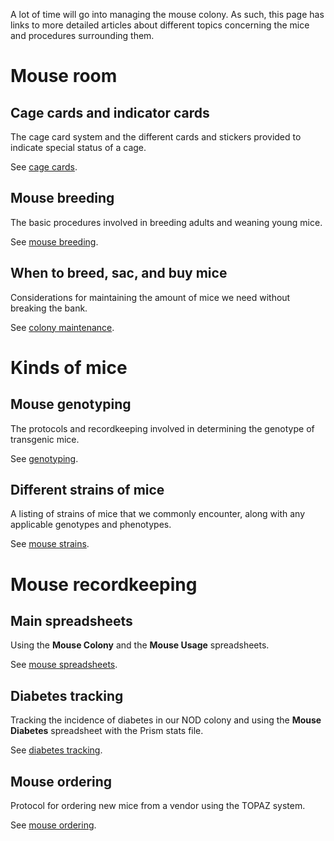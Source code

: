 <!-- TITLE: Mouse Management Index -->

A lot of time will go into managing the mouse colony. As such, this page has links to more detailed articles about different topics concerning the mice and procedures surrounding them.
# Mouse room
## Cage cards and indicator cards
The cage card system and the different cards and stickers provided to indicate special status of a cage.

See [cage cards](/mouses/cage-cards).
## Mouse breeding
The basic procedures involved in breeding adults and weaning young mice.

See [mouse breeding](/mouses/mouse-breeding).
## When to breed, sac, and buy mice
Considerations for maintaining the amount of mice we need without breaking the bank.

See [colony maintenance](/mouses/colony-maintenance).
# Kinds of mice
## Mouse genotyping
The protocols and recordkeeping involved in determining the genotype of transgenic mice.

See [genotyping](/mouses/genotyping).
## Different strains of mice
A listing of strains of mice that we commonly encounter, along with any applicable genotypes and phenotypes.

See [mouse strains](/mouses/mouse-strains).

# Mouse recordkeeping
## Main spreadsheets
Using the **Mouse Colony** and the **Mouse Usage** spreadsheets.

See [mouse spreadsheets](/mouses/spreadsheets).

## Diabetes tracking
Tracking the incidence of diabetes in our NOD colony and using the **Mouse Diabetes** spreadsheet with the Prism stats file.

See [diabetes tracking](/mouses/diabetes).

## Mouse ordering
Protocol for ordering new mice from a vendor using the TOPAZ system.

See [mouse ordering](/mouses/mouse-ordering).